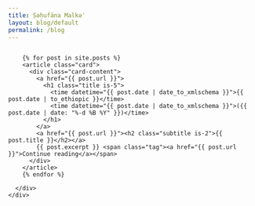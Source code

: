 ```yaml
---
title: Ṣəḥufāna Malkəʾ
layout: blog/default
permalink: /blog
---
```


<section class="section">
  <div class="container" style="background: inherit;">
    <div class="columns is-centered">
      <div class="column">
    
        {% for post in site.posts %}
        <article class="card">
          <div class="card-content">
            <a href="{{ post.url }}">
              <h1 class="title is-5">
                <time datetime="{{ post.date | date_to_xmlschema }}">{{ post.date | to_ethiopic }}</time>
                <time datetime="{{ post.date | date_to_xmlschema }}">({{ post.date | date: "%-d %B %Y" }})</time>
              </h1>
            </a>
            <a href="{{ post.url }}"><h2 class="subtitle is-2">{{ post.title }}</h2></a>
            {{ post.excerpt }} <span class="tag"><a href="{{ post.url }}">Continue reading</a></span>
          </div>
        </article>
        {% endfor %}
    
      </div>
    </div>
  </div>
</section>